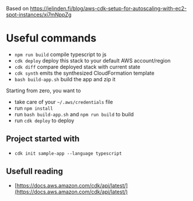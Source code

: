 Based on https://jelinden.fi/blog/aws-cdk-setup-for-autoscaling-with-ec2-spot-instances/xi7mNppZg

# Useful commands

 * `npm run build`   compile typescript to js
 * `cdk deploy`      deploy this stack to your default AWS account/region
 * `cdk diff`        compare deployed stack with current state
 * `cdk synth`       emits the synthesized CloudFormation template
 * `bash build-app.sh` build the app and zip it

Starting from zero, you want to
* take care of your `~/.aws/credentials` file
* run `npm install`
* run `bash build-app.sh` and `npm run build` to build
* run `cdk deploy` to deploy

## Project started with

* `cdk init sample-app --language typescript`


## Usefull reading

* [https://docs.aws.amazon.com/cdk/api/latest/](https://docs.aws.amazon.com/cdk/api/latest/)

